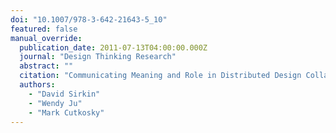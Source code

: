 ```yaml
---
doi: "10.1007/978-3-642-21643-5_10"
featured: false
manual_override:
  publication_date: 2011-07-13T04:00:00.000Z
  journal: "Design Thinking Research"
  abstract: ""
  citation: "Communicating Meaning and Role in Distributed Design Collaboration: How Crowdsourced Users Help Inform the Design of Telepresence Robotics (2011)"
  authors:
    - "David Sirkin"
    - "Wendy Ju"
    - "Mark Cutkosky"
---
```


<!-- You can add additional content about this publication here if needed -->
